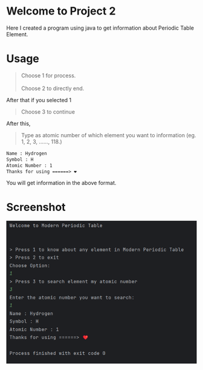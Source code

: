 # Welcome to Project 2
Here I created a program using java to get information about Periodic Table Element.

# Usage
> Choose 1 for process. <br> <br>
> Choose 2 to directly end. <br>

After that if you selected 1

> Choose 3 to continue

After this,

>Type as atomic number of which element you want to information (eg. 1, 2, 3, ......, 118.)

```
Name : Hydrogen
Symbol : H
Atomic Number : 1
Thanks for using ======> ❤️ 
```


You will get information in the above format.

# Screenshot

<img src="./pics/no.1.png">
